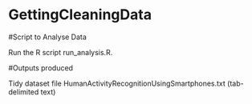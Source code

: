 # GettingCleaningData

#Script to Analyse Data

Run the R script run_analysis.R. 

#Outputs produced

Tidy dataset file HumanActivityRecognitionUsingSmartphones.txt (tab-delimited text)
